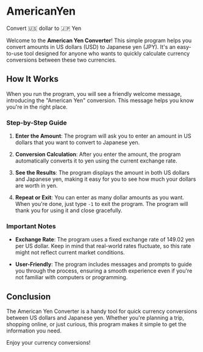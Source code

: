 # AmericanYen
Convert 🇺🇸 dollar to 🇯🇵 Yen

Welcome to the **American Yen Converter**! This simple program helps you convert amounts in US dollars (USD) to Japanese yen (JPY). It's an easy-to-use tool designed for anyone who wants to quickly calculate currency conversions between these two currencies.

## How It Works

When you run the program, you will see a friendly welcome message, introducing the "American Yen" conversion. This message helps you know you're in the right place.

### Step-by-Step Guide

1. **Enter the Amount**: The program will ask you to enter an amount in US dollars that you want to convert to Japanese yen.

2. **Conversion Calculation**: After you enter the amount, the program automatically converts it to yen using the current exchange rate.

3. **See the Results**: The program displays the amount in both US dollars and Japanese yen, making it easy for you to see how much your dollars are worth in yen.

4. **Repeat or Exit**: You can enter as many dollar amounts as you want. When you're done, just type `-1` to exit the program. The program will thank you for using it and close gracefully.

### Important Notes

- **Exchange Rate**: The program uses a fixed exchange rate of 149.02 yen per US dollar. Keep in mind that real-world rates fluctuate, so this rate might not reflect current market conditions.

- **User-Friendly**: The program includes messages and prompts to guide you through the process, ensuring a smooth experience even if you're not familiar with computers or programming.

## Conclusion

The American Yen Converter is a handy tool for quick currency conversions between US dollars and Japanese yen. Whether you're planning a trip, shopping online, or just curious, this program makes it simple to get the information you need.

Enjoy your currency conversions! 

